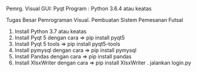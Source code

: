 Pemrg. Visual
GUI: Pyqt
Program : Python 3.6.4 atau keatas

Tugas Besar Pemrograman Visual. Pembuatan Sistem Pemesanan Futsal

1. Install Python 3.7 atau keatas
2. Install Pyqt 5 dengan cara => pip install pyqt5
3. Install Pyqt 5 tools => pip install pyqt5-tools
4. Install pymysql dengan cara => pip install pymysql
5. Install Pandas dengan cara => pip install pandas
6. Install XlsxWriter dengan cara => pip install XlsxWriter
. jalankan login.py